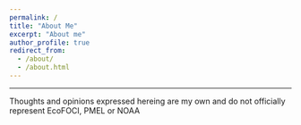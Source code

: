 ```yaml
---
permalink: /
title: "About Me"
excerpt: "About me"
author_profile: true
redirect_from: 
  - /about/
  - /about.html
---
```


--------------------------

Thoughts and opinions expressed hereing are my own and do not officially represent EcoFOCI, PMEL or NOAA 